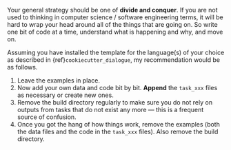 Your general strategy should be one of **divide and conquer**. If you are not used to
thinking in computer science / software engineering terms, it will be hard to wrap your
head around all of the things that are going on. So write one bit of code at a time,
understand what is happening and why, and move on.

Assuming you have installed the template for the language(s) of your choice as described
in {ref}`cookiecutter_dialogue`, my recommendation would be as follows.

1. Leave the examples in place.
2. Now add your own data and code bit by bit. **Append** the `task_xxx` files as
   necessary or create new ones.
3. Remove the build directory regularly to make sure you do not rely on outputs from
   tasks that do not exist any more — this is a frequent source of confusion.
4. Once you got the hang of how things work, remove the examples (both the data files
   and the code in the `task_xxx` files). Also remove the build directory.
